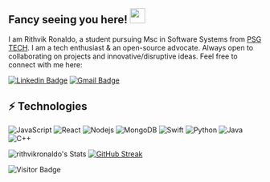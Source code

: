 ## Fancy seeing you here! <img src="https://raw.githubusercontent.com/aemmadi/aemmadi/master/wave.gif" width="30">

I am Rithvik Ronaldo, a student pursuing Msc in Software Systems from [PSG TECH](https://www.psgtech.edu/). I am a tech enthusiast & an open-source advocate. Always open to collaborating on projects and innovative/disruptive ideas. Feel free to connect with me here:

[![Linkedin Badge](https://img.shields.io/badge/-rithvikronaldo-blue?style=flat-square&logo=Linkedin&logoColor=white&link=https://www.linkedin.com/in/rithvikronaldo/)](https://www.linkedin.com/in/rithvikronaldo/)
[![Gmail Badge](https://img.shields.io/badge/-rithvikronaldo@gmail.com-c14438?style=flat-square&logo=Gmail&logoColor=white&link=mailto:rithvikronaldo@gmail.com)](mailto:rithvikronaldo@gmail.com)

## ⚡ Technologies

![JavaScript](https://img.shields.io/badge/-JavaScript-black?style=flat-square&logo=javascript)
![React](https://img.shields.io/badge/-React-black?style=flat-square&logo=react)
![Nodejs](https://img.shields.io/badge/-Nodejs-black?style=flat-square&logo=Node.js)
![MongoDB](https://img.shields.io/badge/-MongoDB-black?style=flat-square&logo=mongodb)
![Swift](https://img.shields.io/badge/swift-F54A2A?style=for-the-badge&logo=swift&logoColor=white)
![Python](https://img.shields.io/badge/-Python-black?style=flat-square&logo=Python)
![Java](https://img.shields.io/badge/-java-E34A86?style=flat-square&logo=java)
![C++](https://img.shields.io/badge/-C++-00599C?style=flat-square&logo=c)


![rithvikronaldo's Stats](https://github-readme-stats.vercel.app/api?username=rithvikronaldo&theme=vue-dark&show_icons=true&hide_border=true&count_private=true)
[![GitHub Streak](https://streak-stats.demolab.com/?user=DenverCoder1)](https://git.io/streak-stats)

![Visitor Badge](https://visitor-badge.laobi.icu/badge?page_id=aemmadi.aemmadi)
